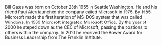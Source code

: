 Bill Gates was born on October 28th 1955 in Seattle Washington. He and his friend Paul Alen launched the company called Microsoft in 1975. By 1985 Microsoft made the first iteration of MS-DOS system that was called Windows. In 1989 Microsoft integrated Microsoft Office. By the year of 2000 he steped down as the CEO of Microsoft, passing the postions to others within the company. In 2010 he received the Bower Award for Business Leadership from The Franklin Institute.


